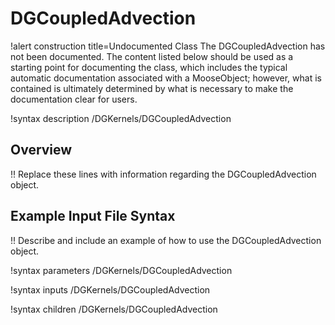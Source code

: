 # DGCoupledAdvection

!alert construction title=Undocumented Class
The DGCoupledAdvection has not been documented. The content listed below should be used as a starting point for
documenting the class, which includes the typical automatic documentation associated with a
MooseObject; however, what is contained is ultimately determined by what is necessary to make the
documentation clear for users.

!syntax description /DGKernels/DGCoupledAdvection

## Overview

!! Replace these lines with information regarding the DGCoupledAdvection object.

## Example Input File Syntax

!! Describe and include an example of how to use the DGCoupledAdvection object.

!syntax parameters /DGKernels/DGCoupledAdvection

!syntax inputs /DGKernels/DGCoupledAdvection

!syntax children /DGKernels/DGCoupledAdvection
